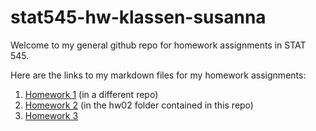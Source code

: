 # stat545-hw-klassen-susanna

Welcome to my general github repo for homework assignments in STAT 545. 

Here are the links to my markdown files for my homework assignments:

1. <a href="https://github.com/susannaelsie/STAT545-hw01-klassen-susanna/blob/master/Gapminder_Data_hw01.md">Homework 1</a> (in a different repo) 
2. <a href="https://github.com/susannaelsie/stat545-hw-klassen-susanna/blob/master/hw02/hw02.md">Homework 2</a> (in the hw02 folder contained in this repo)
3.  <a href="https://github.com/susannaelsie/stat545-hw-klassen-susanna/blob/master/hw03/hw03.md">Homework 3</a>
